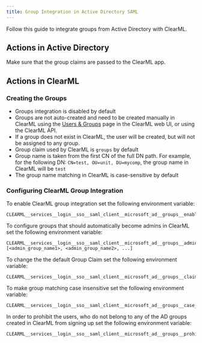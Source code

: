 ```yaml
---
title: Group Integration in Active Directory SAML
---
```


Follow this guide to integrate groups from Active Directory with ClearML.

## Actions in Active Directory
Make sure that the group claims are passed to the ClearML app. 

## Actions in ClearML
### Creating the Groups
* Groups integration is disabled by default
* Groups are not auto-created and need to be created manually in ClearML using the [Users & Groups](../../webapp/settings/webapp_settings_users.md#user-groups) 
  page in the ClearML web UI, or using the ClearML API.
* If a group does not exist in ClearML, the user will be created, but will not be assigned to any group.
* Group claim used by ClearML is `groups` by default
* Group name is taken from the first CN of the full DN path. For example, for the following DN: `CN=test, OU=unit, DU=mycomp`, 
  the group name in ClearML will be `test`
* The group name matching in ClearML is case-sensitive by default

### Configuring ClearML Group Integration

To enable ClearML group integration set the following environment variable:
```
CLEARML__services__login__sso__saml_client__microsoft_ad__groups__enabled=true
```

To configure groups that should automatically become admins in ClearML set the following environment variable:
```
CLEARML__services__login__sso__saml_client__microsoft_ad__groups__admins=[<admin_group_name1>, <admin_group_name2>, ...]
```

To change the the default Group Claim set the following environment variable:
```
CLEARML__services__login__sso__saml_client__microsoft_ad__groups__claim=...
```

To make group matching case insensitive set the following environment variable:
```
CLEARML__services__login__sso__saml_client__microsoft_ad__groups__case_sensitive=false
```

In order to prohibit the users, who do not belong to any of the AD groups created in ClearML from signing up set the following environment variable:
```
CLEARML__services__login__sso__saml_client__microsoft_ad__groups__prohibit_user_signup_if_not_in_group=true
```
